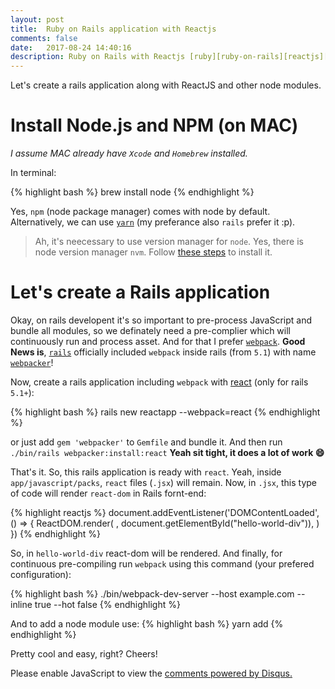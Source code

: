 ```yaml
---
layout: post
title:  Ruby on Rails application with Reactjs
comments: false
date:   2017-08-24 14:40:16
description: Ruby on Rails with Reactjs [ruby][ruby-on-rails][reactjs][webpacker]
---
```


Let's create a rails application along with ReactJS and other node modules.

# Install Node.js and NPM (on MAC)

*I assume MAC already have `Xcode` and `Homebrew` installed.*

In terminal:

{% highlight bash %}
brew install node
{% endhighlight %}

Yes, `npm` (node package manager) comes with node by default. Alternatively, we can use [`yarn`](https://yarnpkg.com/en/docs/install#mac-tab) (my preferance also `rails` prefer it :p).
> Ah, it's neecessary to use version manager for `node`. Yes, there is node version manager `nvm`. Follow [these steps](https://github.com/creationix/nvm#installation) to install it.



# Let's create a Rails application

Okay, on rails developent it's so important to pre-process JavaScript and bundle all modules, so we definately need a pre-complier which will continuously run and process asset. And for that I prefer [`webpack`](https://github.com/webpack/webpack). **Good News is**, [`rails`](https://github.com/rails) officially included `webpack` inside rails (from `5.1`) with name [`webpacker`](https://github.com/rails/webpacker)!

Now, create a rails application including `webpack` with [react](https://facebook.github.io/react/) (only for rails `5.1+`):

{% highlight bash %}
rails new reactapp --webpack=react
{% endhighlight %}

or just add `gem 'webpacker'` to `Gemfile` and bundle it. And then run `./bin/rails webpacker:install:react`
**Yeah sit tight, it does a lot of work :smile:**

That's it.
So, this rails application is ready with `react`. Yeah, inside `app/javascript/packs`, `react` files (`.jsx`) will remain.
Now, in `.jsx`, this type of code will render `react-dom` in Rails fornt-end:

{% highlight reactjs %}
document.addEventListener('DOMContentLoaded', () => {
  ReactDOM.render(
    <Hello name="React" />,
    document.getElementById("hello-world-div")),
  )
})
{% endhighlight %}

So, in `hello-world-div` react-dom will be rendered.
And finally, for continuous pre-compiling run `webpack` using this command (your prefered configuration):

{% highlight bash %}
./bin/webpack-dev-server --host example.com --inline true --hot false
{% endhighlight %}

And to add a node module use:
{% highlight bash %}
yarn add <node-module>
{% endhighlight %}

Pretty cool and easy, right? Cheers!
<div id="disqus_thread"></div>
<script>

/**
*  RECOMMENDED CONFIGURATION VARIABLES: EDIT AND UNCOMMENT THE SECTION BELOW TO INSERT DYNAMIC VALUES FROM YOUR PLATFORM OR CMS.
*  LEARN WHY DEFINING THESE VARIABLES IS IMPORTANT: https://disqus.com/admin/universalcode/#configuration-variables*/
/*
var disqus_config = function () {
this.page.url = PAGE_URL;  // Replace PAGE_URL with your page's canonical URL variable
this.page.identifier = PAGE_IDENTIFIER; // Replace PAGE_IDENTIFIER with your page's unique identifier variable
};
*/
(function() { // DON'T EDIT BELOW THIS LINE
var d = document, s = d.createElement('script');
s.src = 'https://rony36.disqus.com/embed.js';
s.setAttribute('data-timestamp', +new Date());
(d.head || d.body).appendChild(s);
})();
</script>
<noscript>Please enable JavaScript to view the <a href="https://disqus.com/?ref_noscript">comments powered by Disqus.</a></noscript>
